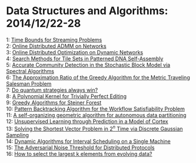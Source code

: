 # Data Structures and Algorithms: 2014/12/22-28  
1: [Time Bounds for Streaming Problems](https://doi.org/10.48550/arXiv.1412.6935)  
2: [Online Distributed ADMM on Networks](https://doi.org/10.48550/arXiv.1412.7116)  
3: [Online Distributed Optimization on Dynamic Networks](https://doi.org/10.48550/arXiv.1412.7215)  
4: [Search Methods for Tile Sets in Patterned DNA Self-Assembly](https://doi.org/10.48550/arXiv.1412.7219)  
5: [Accurate Community Detection in the Stochastic Block Model via Spectral  Algorithms](https://doi.org/10.48550/arXiv.1412.7335)  
6: [The Approximation Ratio of the Greedy Algorithm for the Metric Traveling  Salesman Problem](https://doi.org/10.48550/arXiv.1412.7366)  
7: [Do quantum strategies always win?](https://doi.org/10.48550/arXiv.1412.7399)  
8: [A Polynomial Kernel for Trivially Perfect Editing](https://doi.org/10.48550/arXiv.1412.7558)  
9: [Greedy Algorithms for Steiner Forest](https://doi.org/10.48550/arXiv.1412.7693)  
10: [Pattern Backtracking Algorithm for the Workflow Satisfiability Problem](https://doi.org/10.48550/arXiv.1412.7834)  
11: [A self-organizing geometric algorithm for autonomous data partitioning](https://doi.org/10.48550/arXiv.1412.7860)  
12: [Unsupervised Learning through Prediction in a Model of Cortex](https://doi.org/10.48550/arXiv.1412.7955)  
13: [Solving the Shortest Vector Problem in $2^n$ Time via Discrete Gaussian  Sampling](https://doi.org/10.48550/arXiv.1412.7994)  
14: [Dynamic Algorithms for Interval Scheduling on a Single Machine](https://doi.org/10.48550/arXiv.1412.8005)  
15: [The Adversarial Noise Threshold for Distributed Protocols](https://doi.org/10.48550/arXiv.1412.8097)  
16: [How to select the largest k elements from evolving data?](https://doi.org/10.48550/arXiv.1412.8164)  